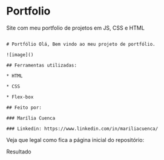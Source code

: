 # Portfolio
 Site com meu portfolio de projetos em JS, CSS e HTML

```

# Portfólio Olá, Bem vindo ao meu projeto de portfólio.

![image]()

## Ferramentas utilizadas:

* HTML

* CSS

* Flex-box

## Feito por:

### Marília Cuenca

### Linkedin: https://www.linkedin.com/in/mariliacuenca/

```

Veja que legal como fica a página inicial do repositório:

Resultado
